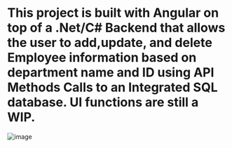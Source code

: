 # This project is built with Angular on top of a .Net/C# Backend that allows the user to add,update, and delete Employee information based on department name and ID using API Methods Calls to an Integrated SQL database. UI functions are still a WIP. 
![image](https://user-images.githubusercontent.com/34866341/162855006-d6a4735f-3ac0-466b-a2e2-e0f733aa6aa1.png)

